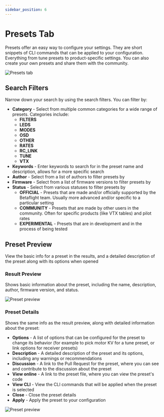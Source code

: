 ```yaml
---
sidebar_position: 6
---
```


# Presets Tab

Presets offer an easy way to configure your settings. They are short snippets of CLI commands that can be
applied to your configuration. Everything from tune presets to product-specific settings. You can also create your own presets and share them with the community.

![Presets tab](/img/betaflight_configurator_presets_tab.png)

## Search Filters

Narrow down your search by using the search filters. You can filter by:

- **Category** - Select from multiple common categories for a wide range of presets. Categories include:
  - **FILTERS**
  - **LEDS**
  - **MODES**
  - **OSD**
  - **OTHER**
  - **RATES**
  - **RC_LINK**
  - **TUNE**
  - **VTX**
- **Keywords** - Enter keywords to search for in the preset name and description, allows for a more specific search
- **Author** - Select from a list of authors to filter presets by
- **Firmware** - Select from a list of firmware versions to filter presets by
- **Status** - Select from various statuses to filter presets by
  - **OFFICIAL** - Presets that are made and/or officially supported by the Betaflight team. Usually more
    advanced and/or specific to a particular setting
  - **COMMUNITY** - Presets that are made by other users in the community. Often for specific products
    (like VTX tables) and pilot rates
  - **EXPERIMENTAL** - Presets that are in development and in the process of being tested

## Preset Preview

View the basic info for a preset in the results, and a detailed description of the preset along with its
options when opened

### Result Preview

Shows basic information about the preset, including the name, description, author, firmware version, and status.

![Preset preview](/img/betaflight_configurator_preset_1.png)

### Preset Details

Shows the same info as the result preview, along with detailed information about the preset:

- **Options** - A list of options that can be configured for the preset to change its behavior (for example
  to pick motor KV for a tune preset, or link options for receiver presets)
- **Description** - A detailed description of the preset and its options, including any warnings or
  recommendations
- **Discussion** - A link to the Pull Request for the preset, where you can see and contribute to the
  discussion about the preset
- **View online** - A link to the preset file, where you can view the preset's code
- **View CLI** - View the CLI commands that will be applied when the preset is selected
- **Close** - Close the preset details
- **Apply** - Apply the preset to your configuration

![Preset preview](/img/betaflight_configurator_preset_2.png)
